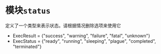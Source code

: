  # 模块`status`

定义了一个类型来表示状态。请根据情况删除选项来使用它

* ExecResult = {"success", "warning", "failure", "fatal", "unknown"}
* ExecStatus = {"ready", "running", "sleeping", "plague", "completed", "terminated"}